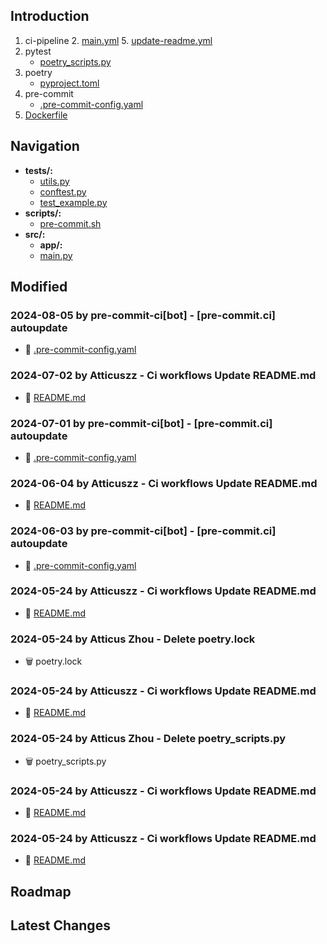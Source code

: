 
## Introduction
1. ci-pipeline
   2. [main.yml](.github%2Fworkflows%2Fmain.yml)
   5. [update-readme.yml](.github%2Fworkflows%2Fupdate-readme.yml)
2. pytest
   -  [poetry_scripts.py](poetry_scripts.py)
3. poetry
    - [pyproject.toml](pyproject.toml)
4. pre-commit
   - [.pre-commit-config.yaml](.pre-commit-config.yaml)
5. [Dockerfile](Dockerfile)



## Navigation
- **tests/:**
  - [utils.py](tests/utils.py)
  - [conftest.py](tests/conftest.py)
  - [test_example.py](tests/test_example.py)
- **scripts/:**
  - [pre-commit.sh](scripts/pre-commit.sh)
- **src/:**
  - **app/:**
  - [main.py](src/main.py)
## Modified
### 2024-08-05 by pre-commit-ci[bot] - [pre-commit.ci] autoupdate
- 🔨 [.pre-commit-config.yaml](.pre-commit-config.yaml)
### 2024-07-02 by Atticuszz - Ci workflows Update README.md
- 🔨 [README.md](README.md)
### 2024-07-01 by pre-commit-ci[bot] - [pre-commit.ci] autoupdate
- 🔨 [.pre-commit-config.yaml](.pre-commit-config.yaml)
### 2024-06-04 by Atticuszz - Ci workflows Update README.md
- 🔨 [README.md](README.md)
### 2024-06-03 by pre-commit-ci[bot] - [pre-commit.ci] autoupdate
- 🔨 [.pre-commit-config.yaml](.pre-commit-config.yaml)
### 2024-05-24 by Atticuszz - Ci workflows Update README.md
- 🔨 [README.md](README.md)
### 2024-05-24 by Atticus Zhou - Delete poetry.lock
- 🗑️ poetry.lock
### 2024-05-24 by Atticuszz - Ci workflows Update README.md
- 🔨 [README.md](README.md)
### 2024-05-24 by Atticus Zhou - Delete poetry_scripts.py
- 🗑️ poetry_scripts.py
### 2024-05-24 by Atticuszz - Ci workflows Update README.md
- 🔨 [README.md](README.md)
### 2024-05-24 by Atticuszz - Ci workflows Update README.md
- 🔨 [README.md](README.md)
## Roadmap









## Latest Changes
